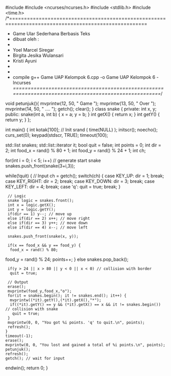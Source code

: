 #include <list>
#include <ncurses/ncurses.h>
#include <stdlib.h>
#include <time.h>
/*=====================================================================================================
* Game Ular Sederhana Berbasis Teks
* dibuat oleh :
* 
* 	Yoel Marcel Siregar
* 	Birgita Jesika Wulansari
* 	Kristi Ayuni
*
*
* compile g++ Game UAP Kelompok 6.cpp -o Game UAP Kelompok 6 -lncurses
*=====================================================================================================*/

void petunjuk(){
		mvprintw(12, 50, " Game ");
		mvprintw(13, 50, " Over ");
		mvprintw(14, 50, " .... "); 
		getch(); 
		clear();
	}
class snake {
 private:
  int x, y;
 public:
  snake(int a, int b) {
   x = a;
   y = b;
  }
  int getX() { return x; }
  int getY() { return y; }
}; 

int main() {
 int kotak[100];
 // Init
 srand ( time(NULL) ); 
 initscr();
 noecho();
 curs_set(0);
 keypad(stdscr, TRUE);
 timeout(100);
 
 std::list<snake> snakes;
 std::list<snake>::iterator it;
 bool quit = false;
 int points = 0;
 int dir = 2;
 int food_x = rand() % 80 + 1;
 int food_y = rand() % 24 + 1;
 int ch;
  
 for(int i = 0; i < 5; i++) // generate start snake
  snakes.push_front(snake(3+i,3));
 
 while(!quit) {
     // Input
     ch = getch();
     switch(ch) {
      case KEY_UP:
       dir = 1;
       break;
      case KEY_RIGHT:
       dir = 2;
       break;
      case KEY_DOWN:
       dir = 3;
       break;
      case KEY_LEFT:
       dir = 4;
       break;
      case 'q':
       quit = true;
       break;
     }
     
     // Logic
     snake logic = snakes.front();
     int x = logic.getX();
     int y = logic.getY();
     if(dir == 1) y--; // move up
     else if(dir == 2) x++; // move right
     else if(dir == 3) y++; // move down
     else if(dir == 4) x--; // move left
     
     snakes.push_front(snake(x, y));
     
     if(x == food_x && y == food_y) {
      food_x = rand() % 80;
   food_y = rand() % 24;
   points++;
     } else 
      snakes.pop_back();
      
     if(y > 24 || x > 80 || y < 0 || x < 0) // collision with border
      quit = true;
      
     // Output
     erase();
     mvprintw(food_y,food_x,"o");
     for(it = snakes.begin(); it != snakes.end(); it++) {
      mvprintw((*it).getY(),(*it).getX(),"*");
      if((*it).getY() == y && (*it).getX() == x && it != snakes.begin()) // collision with snake
       quit = true;
     }
     mvprintw(0, 0, "You got %i points. 'q' to quit.\n", points);
     refresh();
    }
    timeout(-1);
    erase();
    mvprintw(0, 0, "You lost and gained a total of %i points.\n", points); petunjuk();
    refresh();
    getch(); // wait for input
    
 endwin(); 
 return 0;
}
